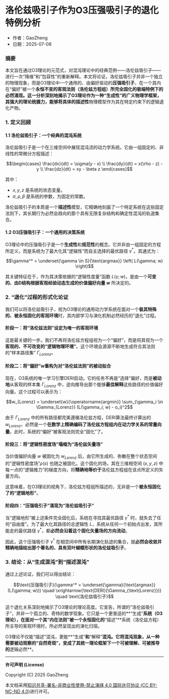 # **洛伦兹吸引子作为O3压强吸引子的退化特例分析**

- 作者：GaoZheng
- 日期：2025-07-08

### 摘要

本文旨在通过O3理论的元范式，对混沌理论中的经典范例——洛伦兹吸引子——进行一次“降维”和“包容性”的重新解释。本文将论证，洛伦兹吸引子并非一个独立的物理现象，而是O3理论中一个通用的、由偏好驱动的**压强吸引子**，在一个其内在“偏好”被一个**永恒不变的客观法则（洛伦兹方程组）**所完全固化的极端特例下的必然涌现。这一分析深刻地揭示了O3理论作为一种**“生成性”**的广义物理学框架，其强大的理论统摄力，能够将具体的**描述性**物理模型作为其在特定约束下的逻辑退化产物。

### 1. 定义回顾

#### 1.1 洛伦兹吸引子：一个经典的混沌系统

洛伦兹吸引子是一个在三维空间中展现混沌流的动力学系统。它由一组固定的、非线性的常微分方程描述：

$$\begin{cases} \frac{dx}{dt} = \sigma(y - x) \\ \frac{dy}{dt} = x(\rho - z) - y \\ \frac{dz}{dt} = xy - \beta z \end{cases}$$

其中：
*   $x, y, z$ 是系统的状态变量。
*   $\sigma, \rho, \beta$ 是系统的参数，为固定的常数。

洛伦兹吸引子的本质是一个**描述性**模型，它精确地刻画了一个特定系统在这些固定法则下，其长期行为必然会趋向的那个具有无限复杂结构和确定性混沌的轨道集合。

#### 1.2 O3压强吸引子：一个通用的决策系统

O3理论中的压强吸引子是一个**生成性**和**规范性**的概念。它并非由一组固定的方程所定义，而是系统为了最大化其“逻辑性”而自主选择的最优路径 $γ^*$。其通式为：

$$\gamma^* = \underset{\gamma \in S}{\text{argmax}} \left( L(\gamma; w) \right)$$

其关键特征在于，作为其决策依据的“逻辑性度量”函数 $L(\gamma; w)$，是由一个**可变的、由D结构根据客观经验动态生成的价值偏好向量 $w$** 所决定的。

### 2. “退化”过程的形式化论证

我们可以将洛伦兹吸引子，视为O3理论的通用动力学系统在面对一个**极其特殊的、被永恒固化的客观环境**时，其内部学习与演化机制必然经历的“退化”过程。

#### 阶段一：将“洛伦兹法则”设定为唯一的客观环境

这是最关键的一步。我们不再将洛伦兹方程组视为一个“偏好”，而是将其视为一个**客观的、不可改变的“逻辑物理环境”**。这个环境会源源不断地生成符合其法则的“样本路径集” $\Gamma_{Lorenz}$。

#### 阶段二：将“偏好”$w$重构为对“洛伦兹法则”的被动拟合

现在，O3系统的唯一学习引擎DERI启动。它的任务不再是“选择”偏好，而是**被动地**从客观的样本集 $\Gamma_{Lorenz}$ 中，逆向推导出那个能够**最佳解释**这些路径的价值偏好向量。这个过程可以表示为：

$$w_{Lorenz} = \underset{w}{\operatorname{argmin}} \sum_{\gamma_i \in \Gamma_{Lorenz}} (L(\gamma_i; w) - o_i)^2$$

由于 $\Gamma_{Lorenz}$ 中的所有路径都完美遵循洛伦兹方程，DERI算法最终计算出的 $w_{Lorenz}$，必然是一个**在数学上精确编码了洛伦兹方程组内在动力学关系的常量向量**。此时，系统的“偏好”被客观法则完全“固化”了。

#### 阶段三：将“逻辑性密度场”塌缩为“洛伦兹矢量场”

当价值偏好向量 $w$ 被固化为 $w_{Lorenz}$ 后，由它所生成的、弥散在整个状态空间的“逻辑性密度场”$\rho(s)$ 也随之被固化。这个固化的场，其在三维相空间 $(x, y, z)$ 中每一点的“逻辑推力”的梯度方向，将**精确地等价于**洛伦兹方程组在该点所定义的矢量方向。

这意味着，在O3理论的视角下，洛伦兹方程组所描述的，无非是一个**被永恒固化了的“逻辑地形”**。

#### 阶段四：“压强吸引子”涌现为“洛伦兹吸引子”

当“逻辑地形”被上述条件完全固化后，系统在寻找其最优路径 $γ^*$ 时，就失去了任何“自由度”。为了最大化其路径的总逻辑性 $L$，系统从任何一个初始点出发，其所能走的最优路径 $γ^*$，都**必然会沿着这个固化矢量场的方向流动**。

因此，这个压强吸引子 $γ^*$ 在相空间中所有长期演化轨迹的集合，就**必然会收敛并精确地描绘出那个著名的、具有双叶蝴蝶形状的洛伦兹吸引子**。

### 3. 结论：从“生成混沌”到“描述混沌”

通过上述论证，我们可以得出结论：

$$\text{压强吸引子}(\gamma^* = \underset{\gamma}{\text{argmax}}(L(\gamma; w))) \quad \xrightarrow{\text{DERI}(\Gamma_{\text{Lorenz}})} \quad \text{洛伦兹吸引子}$$

这个退化关系深刻地揭示了O3理论的理论高度。它宣告，所谓的“洛伦兹吸引子”，并非一个孤立的、奇特的数学现象。它只是一个更普适的**“生成”**系统（O3理论），在面对一个其“内在法则”被一个永恒固化的**“描述”**系统（洛伦兹方程）所主导的客观环境时，所必然呈现出的演化归宿。

O3理论不仅能“描述”混沌，更能**“生成”**和**“解释”**混沌。它将混沌现象，从一种需要被动观察的“自然奇观”，变成了其统一理论框架下一个可被理解、可被推导的**逻辑必然**。

---

**许可声明 (License)**

Copyright (C) 2025 GaoZheng 

本文档采用[知识共享-署名-非商业性使用-禁止演绎 4.0 国际许可协议 (CC BY-NC-ND 4.0)](https://creativecommons.org/licenses/by-nc-nd/4.0/deed.zh-Hans)进行许可。
